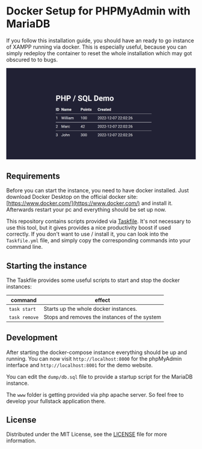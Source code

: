 # Docker Setup for PHPMyAdmin with MariaDB

If you follow this installation guide, you should have an ready to go instance of XAMPP running via docker. This is especially useful, because you can simply redeploy the container to reset the whole installation which may got obscured to to bugs.

![Demo of the website](./.github/demo.png)

## Requirements

Before you can start the instance, you need to have docker installed. Just download Docker Desktop on the official docker site: [https://www.docker.com/](https://www.docker.com/) and install it. Afterwards restart your pc and everything should be set up now.

This repository contains scripts provided via [Taskfile](https://taskfile.dev/installation/). It's not necessary to use this tool, but it gives provides a nice productivity boost if used correctly. If you don't want to use / install it, you can look into the `Taskfile.yml` file, and simply copy the corresponding commands into your command line.

## Starting the instance

The Taskfile provides some useful scripts to start and stop the docker instances:

| command | effect|
|---------------|---------------------------------------------------|
| `task start`  | Starts up the whole docker instances.             |
| `task remove` | Stops and removes the instances of the system     | 

## Development

After starting the docker-compose instance everything should be up and running. You can now visit `http://localhost:8000` for the phpMyAdmin interface and `http://localhost:8001` for the demo website.

You can edit the `dump/db.sql` file to provide a startup script for the MariaDB instance. 

The `www` folder is getting provided via php apache server. So feel free to develop your fullstack application there. 

## License
Distributed under the MIT License, see the [LICENSE](./LICENSE) file for more information.